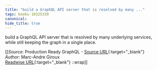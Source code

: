 ```yaml
---
title: "build a GraphQL API server that is resolved by many ..."
tags: books-10325339
canonical: 
hide_title: true
---
```


build a GraphQL API server that is resolved by many underlying services, while still keeping the graph in a single place.


[[_Source_: Production Ready GraphQL - [Source URL](){:target="_blank"}<br>
_Author_: Marc-Andre Giroux<br>
[Readwise URL](https://readwise.io/open/210672390){:target="_blank"}
::wrap]]